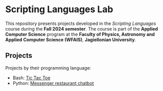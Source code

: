 # Scripting Languages Lab

This repository presents projects developed in the *Scripting Languages* course during the **Fall 2024 semester**. The course is part of the **Applied Computer Science** program at the **Faculty of Physics, Astronomy and Applied Computer Science (WFAIS)**, **Jagiellonian University**.

## Projects
Projects by their programming language:
- Bash: [Tic Tac Toe](bash-tictactoe)
- Python: [Messenger restaurant chatbot](python-chatbot)